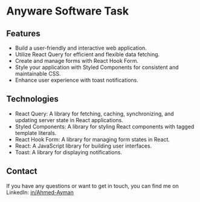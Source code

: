 # Anyware Software Task

## Features

- Build a user-friendly and interactive web application.
- Utilize React Query for efficient and flexible data fetching.
- Create and manage forms with React Hook Form.
- Style your application with Styled Components for consistent and maintainable CSS.
- Enhance user experience with toast notifications.

## Technologies

- React Query: A library for fetching, caching, synchronizing, and updating server state in React applications.
- Styled Components: A library for styling React components with tagged template literals.
- React Hook Form: A library for managing form states in React.
- React: A JavaScript library for building user interfaces.
- Toast: A library for displaying notifications.

## Contact

If you have any questions or want to get in touch, you can find me on LinkedIn: [in/Ahmed-Ayman](https://www.linkedin.com/in/ahmed-ayman-723605229/)
